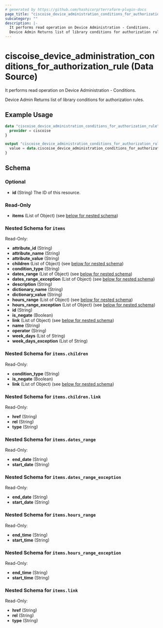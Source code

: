 ```yaml
---
# generated by https://github.com/hashicorp/terraform-plugin-docs
page_title: "ciscoise_device_administration_conditions_for_authorization_rule Data Source - terraform-provider-ciscoise"
subcategory: ""
description: |-
  It performs read operation on Device Administration - Conditions.
  Device Admin Returns list of library conditions for authorization rules.
---
```


# ciscoise_device_administration_conditions_for_authorization_rule (Data Source)

It performs read operation on Device Administration - Conditions.

Device Admin Returns list of library conditions for authorization rules.

## Example Usage

```terraform
data "ciscoise_device_administration_conditions_for_authorization_rule" "example" {
  provider = ciscoise
}

output "ciscoise_device_administration_conditions_for_authorization_rule_example" {
  value = data.ciscoise_device_administration_conditions_for_authorization_rule.example.items
}
```

<!-- schema generated by tfplugindocs -->
## Schema

### Optional

- **id** (String) The ID of this resource.

### Read-Only

- **items** (List of Object) (see [below for nested schema](#nestedatt--items))

<a id="nestedatt--items"></a>
### Nested Schema for `items`

Read-Only:

- **attribute_id** (String)
- **attribute_name** (String)
- **attribute_value** (String)
- **children** (List of Object) (see [below for nested schema](#nestedobjatt--items--children))
- **condition_type** (String)
- **dates_range** (List of Object) (see [below for nested schema](#nestedobjatt--items--dates_range))
- **dates_range_exception** (List of Object) (see [below for nested schema](#nestedobjatt--items--dates_range_exception))
- **description** (String)
- **dictionary_name** (String)
- **dictionary_value** (String)
- **hours_range** (List of Object) (see [below for nested schema](#nestedobjatt--items--hours_range))
- **hours_range_exception** (List of Object) (see [below for nested schema](#nestedobjatt--items--hours_range_exception))
- **id** (String)
- **is_negate** (Boolean)
- **link** (List of Object) (see [below for nested schema](#nestedobjatt--items--link))
- **name** (String)
- **operator** (String)
- **week_days** (List of String)
- **week_days_exception** (List of String)

<a id="nestedobjatt--items--children"></a>
### Nested Schema for `items.children`

Read-Only:

- **condition_type** (String)
- **is_negate** (Boolean)
- **link** (List of Object) (see [below for nested schema](#nestedobjatt--items--children--link))

<a id="nestedobjatt--items--children--link"></a>
### Nested Schema for `items.children.link`

Read-Only:

- **href** (String)
- **rel** (String)
- **type** (String)



<a id="nestedobjatt--items--dates_range"></a>
### Nested Schema for `items.dates_range`

Read-Only:

- **end_date** (String)
- **start_date** (String)


<a id="nestedobjatt--items--dates_range_exception"></a>
### Nested Schema for `items.dates_range_exception`

Read-Only:

- **end_date** (String)
- **start_date** (String)


<a id="nestedobjatt--items--hours_range"></a>
### Nested Schema for `items.hours_range`

Read-Only:

- **end_time** (String)
- **start_time** (String)


<a id="nestedobjatt--items--hours_range_exception"></a>
### Nested Schema for `items.hours_range_exception`

Read-Only:

- **end_time** (String)
- **start_time** (String)


<a id="nestedobjatt--items--link"></a>
### Nested Schema for `items.link`

Read-Only:

- **href** (String)
- **rel** (String)
- **type** (String)


